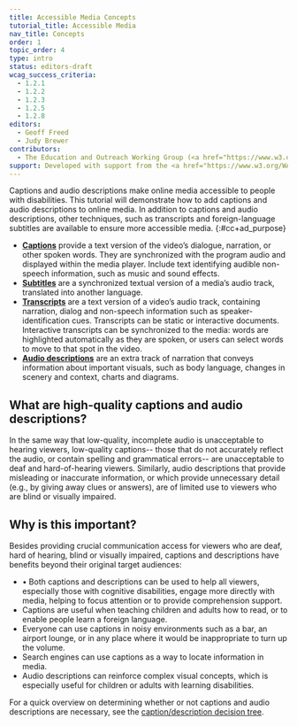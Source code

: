 ```yaml
---
title: Accessible Media Concepts
tutorial_title: Accessible Media
nav_title: Concepts
order: 1
topic_order: 4
type: intro
status: editors-draft
wcag_success_criteria:
  - 1.2.1
  - 1.2.2
  - 1.2.3
  - 1.2.5
  - 1.2.8
editors:
  - Geoff Freed
  - Judy Brewer
contributors:
  - The Education and Outreach Working Group (<a href="https://www.w3.org/WAI/EO/">EOWG</a>)
support: Developed with support from the <a href="https://www.w3.org/WAI/WCAGTA/">U.S. Access Board, WCAG TA Project</a>
---
```

Captions and audio descriptions make online media accessible to people with disabilities. This tutorial will demonstrate how to add captions and audio descriptions to online media. In addition to captions and audio descriptions, other techniques, such as transcripts and foreign-language subtitles are available to ensure more accessible media.
{:#cc+ad_purpose}

-   [**Captions**](production-captions.html) provide a text version of the video’s dialogue, narration,
    or other spoken words. They are synchronized with the program audio and
    displayed within the media player. Include text
    identifying audible non-speech information, such as music and sound effects.
-   [**Subtitles**](subtitles.html) are a synchronized textual version of a media’s audio track,
    translated into another language.
-   [**Transcripts**](transcript.html) are a text version of a video’s audio track,
    containing narration, dialog and non-speech information such as
    speaker-identification cues. Transcripts can be static or
    interactive documents. Interactive transcripts can be synchronized to the media: words are highlighted automatically as they are spoken, or
    users can select words to move to that spot in the
    video.
-   [**Audio descriptions**](production-audio-description.html) are an extra track of narration that conveys
    information about important visuals, such as body
    language, changes in scenery and context, charts and
    diagrams.

## What are high-quality captions and audio descriptions?

In the same way that low-quality, incomplete audio is unacceptable to hearing viewers, low-quality captions-- those that do not accurately reflect the audio, or contain spelling and grammatical errors-- are unacceptable to deaf and hard-of-hearing viewers. Similarly, audio descriptions that provide misleading or inaccurate information, or
which provide unnecessary detail (e.g., by giving away clues or
answers), are of limited use to viewers who are blind or visually impaired.

## Why is this important?

Besides providing crucial communication access for viewers who are deaf, hard of hearing, blind or visually impaired, captions and descriptions have benefits beyond their original target
audiences:

-   •	Both captions and descriptions can be used to help all viewers, especially those with cognitive disabilities, engage more directly with media, helping to focus attention or to provide comprehension support.
-   Captions are useful when teaching children and adults how to read,
    or to enable people learn a foreign language.
-   Everyone can use captions in noisy
    environments such as a bar, an airport lounge, or in any place
    where it would be inappropriate to turn up the volume.
-   Search engines can use captions as a way to locate information in media.
-   Audio descriptions can reinforce complex visual concepts, which is
    especially useful for children or adults with learning disabilities.

For a quick overview on determining whether or not captions and audio
descriptions are necessary, see the [caption/description decision
tree](decision-tree.html).
